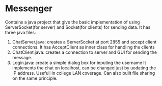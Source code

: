 # Messenger
Contains a java project that give the basic implementation of using ServerSocket(for server) and Socket(for clients) for sending data.
It has three java files:
1. ChatServer.java: creates a ServerSocket at port 2855 and accept client connections. It has AcceptClient as inner class for handling
the clients
2. ChatClient.java: creates a connection to server and GUI for sending the message.
3. Login.java: create a simple dialog box for inputing the username
It implements the chat on localhost, can be changed just by uodating the IP address.
Usefull in college LAN coverage. Can also built file sharing on the same principle.
